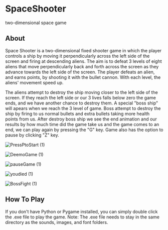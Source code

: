 # SpaceShooter
two-dimensional space game

About
---------------------------------------------------------------

Space Shooter is a two-dimensional fixed shooter game in which the player controls a ship by moving it perpendicularly across the left side of the screen and firing at descending aliens. The aim is to defeat 3 levels of eight aliens that move perpendicularly back and forth across the screen as they advance towards the left side of the screen. The player defeats an alien, and earns points, by shooting it with the bullet cannon. With each level, the aliens' movement speed up.

The aliens attempt to destroy the ship moving closer to the left side of the screen.
If they reach the left side or our 3 lives falls below zero the game ends, and we have another chance to destroy them.
A special "boss ship" will apears when we reach the 3  level of game.
Boss attempt to destroy the ship by firing to us normal bullets and extra bullets taking more health points from us.
After destroy boss ship we see the end animation and our results by how much time did the game take us and the game comes to an end, we can play again by pressing the "G" key.
Game also has the option to pause by clicking "Z" key. 

![PressPtoStart (1)](https://user-images.githubusercontent.com/72936376/119696623-aed7bc80-be4f-11eb-9bb1-aa2ffb1635b5.png)


![DeemoGame (1)](https://user-images.githubusercontent.com/72936376/119697069-1d1c7f00-be50-11eb-8593-408e1cd7b450.png)


![pauseGame (1)](https://user-images.githubusercontent.com/72936376/119699177-29a1d700-be52-11eb-8f23-4761cb6ee4c1.png)


![youdied (1)](https://user-images.githubusercontent.com/72936376/119697394-708ecd00-be50-11eb-856b-f3aead6ebe2b.png)


![BossFight (1)](https://user-images.githubusercontent.com/72936376/119698755-d9c31000-be51-11eb-984e-2fc63ffa985e.png)

How To Play
---------------------------------------------------------

If you don't have Python or Pygame installed, you can simply double click the .exe file to play the game. Note: The .exe file needs to stay in the same directory as the sounds, images, and font folders.



